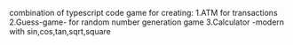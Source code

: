 combination of typescript code game for creating:
1.ATM for transactions
2.Guess-game- for random number generation game
3.Calculator -modern with sin,cos,tan,sqrt,square